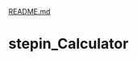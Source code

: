 [README.md](https://github.com/mahesh-123/stepin_Calculator/files/7123030/README.md)
# stepin_Calculator

